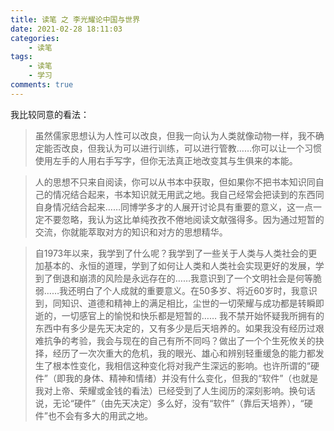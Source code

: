 ```yaml
---
title: 读笔 之 李光耀论中国与世界
date: 2021-02-28 18:11:03
categories: 
    - 读笔
tags: 
    - 读笔
    - 学习
comments: true
---
```


我比较同意的看法：

>虽然儒家思想认为人性可以改良，但我一向认为人类就像动物一样，我不确定能否改良，但我认为可以进行训练，可以进行管教……你可以让一个习惯使用左手的人用右手写字，但你无法真正地改变其与生俱来的本能。

>人的思想不只来自阅读，你可以从书本中获取，但如果你不把书本知识同自己的情况结合起来，书本知识就无用武之地。我自己经常会把读到的东西同自身情况结合起来……同博学多才的人展开讨论具有重要的意义，这一点一定不要忽略，我认为这比单纯孜孜不倦地阅读文献强得多。因为通过短暂的交流，你就能萃取对方的知识和对方的思想精华。

>自1973年以来，我学到了什么呢？我学到了一些关于人类与人类社会的更加基本的、永恒的道理，学到了如何让人类和人类社会实现更好的发展，学到了倒退和崩溃的风险是永远存在的……我意识到了一个文明社会是何等脆弱……我还明白了个人成就的重要意义。在50多岁、将近60岁时，我意识到，同知识、道德和精神上的满足相比，尘世的一切荣耀与成功都是转瞬即逝的，一切感官上的愉悦和快乐都是短暂的……
>我不禁开始怀疑我所拥有的东西中有多少是先天决定的，又有多少是后天培养的。如果我没有经历过艰难抗争的考验，我会与现在的自己有所不同吗？做出了一个个生死攸关的抉择，经历了一次次重大的危机，我的眼光、雄心和辨别轻重缓急的能力都发生了根本性变化，我相信这种变化将对我产生深远的影响。也许所谓的“硬件”（即我的身体、精神和情绪）并没有什么变化，但我的“软件”（也就是我对上帝、荣耀或金钱的看法）已经受到了人生阅历的深刻影响。换句话说，无论“硬件”（由先天决定）多么好，没有“软件”（靠后天培养），“硬件”也不会有多大的用武之地。